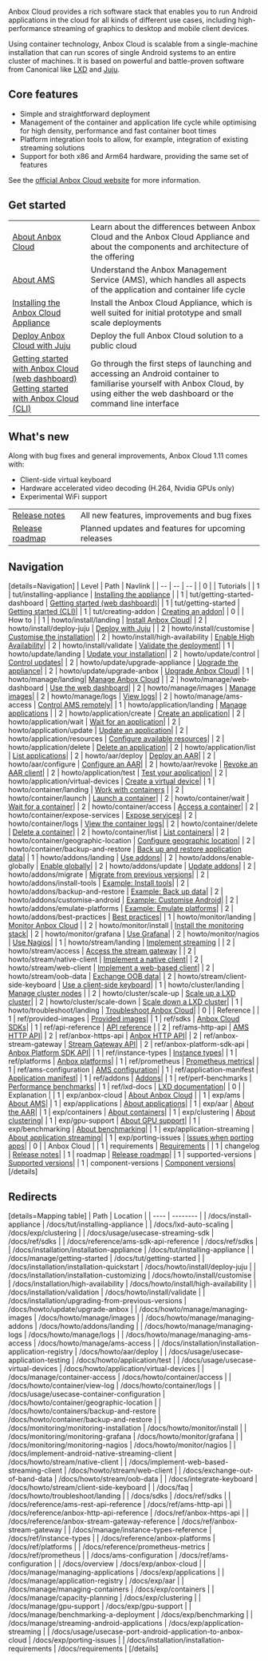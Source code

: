 Anbox Cloud provides a rich software stack that enables you to run Android applications in the cloud for all kinds of different use cases, including high-performance streaming of graphics to desktop and mobile client devices.

Using container technology, Anbox Cloud is scalable from a single-machine installation that can run scores of single Android systems to an entire cluster of machines. It is based on powerful and battle-proven software from Canonical like [LXD](https://linuxcontainers.org/) and [Juju](https://jujucharms.com/).

## Core features

* Simple and straightforward deployment
* Management of the container and application life cycle while optimising for high density, performance and fast container boot times
* Platform integration tools to allow, for example, integration of existing streaming solutions
* Support for both x86 and Arm64 hardware, providing the same set of features

See the [official Anbox Cloud website](https://anbox-cloud.io/) for more information.

## Get started

|  |  |
|--|--|
| [About Anbox Cloud](https://discourse.ubuntu.com/t/anbox-cloud-overview/17802) | Learn about the differences between Anbox Cloud and the Anbox Cloud Appliance and about the components and architecture of the offering |
| [About AMS](https://discourse.ubuntu.com/t/about-ams/24321) | Understand the Anbox Management Service (AMS), which handles all aspects of the application and container life cycle |
| [Installing the Anbox Cloud Appliance](https://discourse.ubuntu.com/t/install-appliance/22681) | Install the Anbox Cloud Appliance, which is well suited for initial prototype and small scale deployments |
| [Deploy Anbox Cloud with Juju](https://discourse.ubuntu.com/t/install-with-juju/17744) | Deploy the full Anbox Cloud solution to a public cloud |
| [Getting started with Anbox Cloud (web dashboard)](https://discourse.ubuntu.com/t/getting-started-with-anbox-cloud-web-dashboard/24958)<br>[Getting started with Anbox Cloud (CLI)](https://discourse.ubuntu.com/t/getting-started/17756) | Go through the first steps of launching and accessing an Android container to familiarise yourself with Anbox Cloud, by using either the web dashboard or the command line interface |


## What's new

Along with bug fixes and general improvements, Anbox Cloud 1.11 comes with:

* Client-side virtual keyboard
* Hardware accelerated video decoding (H.264, Nvidia GPUs only)
* Experimental WiFi support

|  |  |
|--|--|
| [Release notes](https://discourse.ubuntu.com/t/release-notes/17842) | All new features, improvements and bug fixes |
| [Release roadmap](https://discourse.ubuntu.com/t/release-roadmap/19359) | Planned updates and features for upcoming releases |

## Navigation

[details=Navigation]
| Level | Path | Navlink |
| -- | -- | -- |
| 0 | | Tutorials |
| 1 | tut/installing-appliance | [Installing the appliance](https://discourse.ubuntu.com/t/install-appliance/22681) |
| 1 | tut/getting-started-dashboard | [Getting started (web dashboard)](https://discourse.ubuntu.com/t/getting-started-with-anbox-cloud-web-dashboard/24958)|
| 1 | tut/getting-started | [Getting started (CLI)](https://discourse.ubuntu.com/t/getting-started/17756)|
| 1 | tut/creating-addon | [Creating an addon](tbd)|
| 0 | | How to |
| 1 | howto/install/landing | [Install Anbox Cloud](https://discourse.ubuntu.com/t/install-anbox-cloud/24336)|
| 2 | howto/install/deploy-juju | [Deploy with Juju](https://discourse.ubuntu.com/t/install-with-juju/17744) |
| 2 | howto/install/customise | [Customise the installation](https://discourse.ubuntu.com/t/installation-customizing/17747)|
| 2 | howto/install/high-availability | [Enable High Availability](https://discourse.ubuntu.com/t/high-availability/17754)|
| 2 | howto/install/validate | [Validate the deployment](https://discourse.ubuntu.com/t/validation/20329)|
| 1 | howto/update/landing | [Update your installation](https://discourse.ubuntu.com/t/update-your-installation/24331)|
| 2 | howto/update/control | [Control updates](https://discourse.ubuntu.com/t/control-updates/24959)|
| 2 | howto/update/upgrade-appliance | [Upgrade the appliance](https://discourse.ubuntu.com/t/upgrade-anbox-cloud-appliance/24186)|
| 2 | howto/update/upgrade-anbox | [Upgrade Anbox Cloud](https://discourse.ubuntu.com/t/upgrading-from-previous-versions/17750)|
| 1 | howto/manage/landing| [Manage Anbox Cloud](https://discourse.ubuntu.com/t/manage-anbox-cloud/24337) |
| 2 | howto/manage/web-dashboard | [Use the web dashboard](https://discourse.ubuntu.com/t/web-dashboard/20871)|
| 2 | howto/manage/images | [Manage images](https://discourse.ubuntu.com/t/managing-images/17758)|
| 2 | howto/manage/logs | [View logs](https://discourse.ubuntu.com/t/managing-logs/17771)|
| 2 | howto/manage/ams-access | [Control AMS remotely](https://discourse.ubuntu.com/t/managing-ams-access/17774)|
| 1 | howto/application/landing | [Manage applications](https://discourse.ubuntu.com/t/manage-applications/24333) |
| 2 | howto/application/create | [Create an application](https://discourse.ubuntu.com/t/create-an-application/24198)|
| 2 | howto/application/wait | [Wait for an application](https://discourse.ubuntu.com/t/wait-for-an-application/24202)|
| 2 | howto/application/update | [Update an application](https://discourse.ubuntu.com/t/update-an-application/24201)|
| 2 | howto/application/resources | [Configure available resources](https://discourse.ubuntu.com/t/configure-available-resources/24960)|
| 2 | howto/application/delete | [Delete an application](https://discourse.ubuntu.com/t/delete-an-application/24199)|
| 2 | howto/application/list | [List applications](https://discourse.ubuntu.com/t/list-applications/24200)|
| 2 | howto/aar/deploy | [Deploy an AAR](https://discourse.ubuntu.com/t/installation-application-registry/17749)|
| 2 | howto/aar/configure | [Configure an AAR](https://discourse.ubuntu.com/t/configure-an-aar/24319)|
| 2 | howto/aar/revoke | [Revoke an AAR client](https://discourse.ubuntu.com/t/revoke-an-aar-client/24320)|
| 2 | howto/application/test | [Test your application](https://discourse.ubuntu.com/t/usecase-application-testing/17775)|
| 2 | howto/application/virtual-devices | [Create a virtual device](https://discourse.ubuntu.com/t/virtual-devices/19069)|
| 1 | howto/container/landing | [Work with containers](https://discourse.ubuntu.com/t/work-with-containers/24335) |
| 2 | howto/container/launch | [Launch a container](https://discourse.ubuntu.com/t/launch-a-container/24327)|
| 2 | howto/container/wait | [Wait for a container](https://discourse.ubuntu.com/t/wait-for-a-container/24330)|
| 2 | howto/container/access | [Access a container](https://discourse.ubuntu.com/t/container-access/17772)|
| 2 | howto/container/expose-services | [Expose services](https://discourse.ubuntu.com/t/expose-services-on-a-container/24326)|
| 2 | howto/container/logs | [View the container logs](https://discourse.ubuntu.com/t/view-the-container-logs/24329)|
| 2 | howto/container/delete | [Delete a container](https://discourse.ubuntu.com/t/delete-a-container/24325)|
| 2 | howto/container/list | [List containers](https://discourse.ubuntu.com/t/list-containers/24328)|
| 2 | howto/container/geographic-location | [Configure geographic location](https://discourse.ubuntu.com/t/usecase-container-configuration/17782)|
| 2 | howto/container/backup-and-restore | [Back up and restore application data](https://discourse.ubuntu.com/t/back-up-and-restore-application-data/24183)|
| 1 | howto/addons/landing | [Use addons](https://discourse.ubuntu.com/t/managing-addons/17759)|
| 2 | howto/addons/enable-globally | [Enable globally](tbd)|
| 2 | howto/addons/update | [Update addons](tbd)|
| 2 | howto/addons/migrate | [Migrate from previous versions](tbd)|
| 2 | howto/addons/install-tools | [Example: Install tools](tbd)|
| 2 | howto/addons/backup-and-restore | [Example: Back up data](tbd)|
| 2 | howto/addons/customise-android | [Example: Customise Android](tbd)|
| 2 | howto/addons/emulate-platforms | [Example: Emulate platforms](tbd)|
| 2 | howto/addons/best-practices | [Best practices](tbd)|
| 1 | howto/monitor/landing | [Monitor Anbox Cloud](https://discourse.ubuntu.com/t/monitor-anbox-cloud/24338) |
| 2 | howto/monitor/install | [Install the monitoring stack](https://discourse.ubuntu.com/t/monitoring-installation/17786)|
| 2 | howto/monitor/grafana | [Use Grafana](https://discourse.ubuntu.com/t/monitoring-grafana/17787)|
| 2 | howto/monitor/nagios | [Use Nagios](https://discourse.ubuntu.com/t/monitoring-nagios/17788)|
| 1 | howto/stream/landing | [Implement streaming](https://discourse.ubuntu.com/t/implement-streaming/24332) |
| 2 | howto/stream/access | [Access the stream gateway](https://discourse.ubuntu.com/t/managing-stream-gateway-access/17784) |
| 2 | howto/stream/native-client | [Implement a native client](https://discourse.ubuntu.com/t/implement-android-native-streaming-client/21833)|
| 2 | howto/stream/web-client | [Implement a web-based client](https://discourse.ubuntu.com/t/implement-web-based-streaming-client/21835)|
| 2 | howto/stream/oob-data | [Exchange OOB data](https://discourse.ubuntu.com/t/exchange-out-of-band-data/21834)|
| 2 | howto/stream/client-side-keyboard | [Use a client-side keyboard](https://discourse.ubuntu.com/t/integrate-a-client-side-virtual-keyboard/23643)|
| 1 | howto/cluster/landing | [Manage cluster nodes](https://discourse.ubuntu.com/t/manage-cluster-nodes/24334) |
| 2 | howto/cluster/scale-up | [Scale up a LXD cluster](https://discourse.ubuntu.com/t/scale-up-a-lxd-cluster/24322)|
| 2 | howto/cluster/scale-down | [Scale down a LXD cluster](https://discourse.ubuntu.com/t/scale-down-a-lxd-cluster/24323)|
| 1 | howto/troubleshoot/landing | [Troubleshoot Anbox Cloud](https://discourse.ubuntu.com/t/anbox-cloud-faq/17837)|
| 0 | | Reference |
| 1 | ref/provided-images | [Provided images](https://discourse.ubuntu.com/t/provided-images/24185)|
| 1 | ref/sdks | [Anbox Cloud SDKs](https://discourse.ubuntu.com/t/anbox-cloud-sdks/17844)|
| 1 | ref/api-reference | [API reference](https://discourse.ubuntu.com/t/api-reference/24339) |
| 2 | ref/ams-http-api | [AMS HTTP API](https://discourse.ubuntu.com/t/ams-rest-api-reference/17801)|
| 2 | ref/anbox-https-api | [Anbox HTTP API](https://discourse.ubuntu.com/t/anbox-http-api-reference/17819)|
| 2 | ref/anbox-stream-gateway | [Stream Gateway API](https://anbox-cloud.github.io/1.10/anbox-stream-gateway/index.html)|
| 2 | ref/anbox-platform-sdk-api | [Anbox Platform SDK API](https://anbox-cloud.github.io/1.10/anbox-platform-sdk/index.html)|
| 1 | ref/instance-types | [Instance types](https://discourse.ubuntu.com/t/instance-types-reference/17764)|
| 1 | ref/platforms | [Anbox platforms](https://discourse.ubuntu.com/t/anbox-platforms/18733)|
| 1 | ref/prometheus | [Prometheus metrics](https://discourse.ubuntu.com/t/prometheus-metrics/19521)|
| 1 | ref/ams-configuration | [AMS configuration](https://discourse.ubuntu.com/t/ams-configuration/20872)|
| 1 | ref/application-manifest | [Application manifest](https://discourse.ubuntu.com/t/application-manifest/24197)|
| 1 | ref/addons | [Addons](tbd)|
| 1 | ref/perf-benchmarks | [Performance benchmarks](https://discourse.ubuntu.com/t/performance-benchmarks/24709)|
| 1 | ref/lxd-docs | [LXD documentation](https://linuxcontainers.org/lxd/docs/master/index)|
| 0 | | Explanation |
| 1 | exp/anbox-cloud | [About Anbox Cloud](https://discourse.ubuntu.com/t/anbox-cloud-overview/17802) |
| 1 | exp/ams | [About AMS](https://discourse.ubuntu.com/t/about-ams/24321)|
| 1 | exp/applications | [About applications](https://discourse.ubuntu.com/t/managing-applications/17760)|
| 1 | exp/aar | [About the AAR](https://discourse.ubuntu.com/t/application-registry/17761)|
| 1 | exp/containers | [About containers](https://discourse.ubuntu.com/t/managing-containers/17763)|
| 1 | exp/clustering | [About clustering](https://discourse.ubuntu.com/t/capacity-planning/17765)|
| 1 | exp/gpu-support | [About GPU support](https://discourse.ubuntu.com/t/gpu-support/17768)|
| 1 | exp/benchmarking | [About benchmarking](https://discourse.ubuntu.com/t/benchmarking-a-deployment/17770)|
| 1 | exp/application-streaming | [About application streaming](https://discourse.ubuntu.com/t/streaming-android-applications/17769)|
| 1 | exp/porting-issues | [Issues when porting apps](https://discourse.ubuntu.com/t/usecase-port-android-application-to-anbox-cloud/17776)|
| 0 | | Anbox Cloud |
| 1 | requirements | [Requirements](https://discourse.ubuntu.com/t/installation-requirements/17734) |
| 1 | changelog | [Release notes](https://discourse.ubuntu.com/t/release-notes/17842)|
| 1 | roadmap | [Release roadmap](https://discourse.ubuntu.com/t/release-roadmap/19359)|
| 1 | supported-versions | [Supported versions](https://discourse.ubuntu.com/t/supported-versions/21046)|
| 1 | component-versions | [Component versions](https://discourse.ubuntu.com/t/component-versions/21413)|
[/details]

## Redirects

[details=Mapping table]
| Path | Location |
| ---- | -------- |
| /docs/install-appliance | /docs/tut/installing-appliance |
| /docs/lxd-auto-scaling | /docs/exp/clustering |
| /docs/usage/usecase-streaming-sdk | /docs/ref/sdks |
| /docs/reference/ams-sdk-api-reference | /docs/ref/sdks |
| /docs/installation/installation-appliance | /docs/tut/installing-appliance |
| /docs/manage/getting-started | /docs/tut/getting-started |
| /docs/installation/installation-quickstart | /docs/howto/install/deploy-juju |
| /docs/installation/installation-customizing | /docs/howto/install/customise |
| /docs/installation/high-availability | /docs/howto/install/high-availability |
| /docs/installation/validation | /docs/howto/install/validate |
| /docs/installation/upgrading-from-previous-versions | /docs/howto/update/upgrade-anbox |
| /docs/howto/manage/managing-images | /docs/howto/manage/images |
| /docs/howto/manage/managing-addons | /docs/howto/addons/landing |
| /docs/howto/manage/managing-logs | /docs/howto/manage/logs |
| /docs/howto/manage/managing-ams-access | /docs/howto/manage/ams-access |
| /docs/installation/installation-application-registry | /docs/howto/aar/deploy |
| /docs/usage/usecase-application-testing | /docs/howto/application/test |
| /docs/usage/usecase-virtual-devices | /docs/howto/application/virtual-devices |
| /docs/manage/container-access | /docs/howto/container/access |
| /docs/howto/container/view-log | /docs/howto/container/logs |
| /docs/usage/usecase-container-configuration | /docs/howto/container/geographic-location |
| /docs/howto/containers/backup-and-restore | /docs/howto/container/backup-and-restore |
| /docs/monitoring/monitoring-installation | /docs/howto/monitor/install |
| /docs/monitoring/monitoring-grafana | /docs/howto/monitor/grafana |
| /docs/monitoring/monitoring-nagios | /docs/howto/monitor/nagios |
| /docs/implement-android-native-streaming-client | /docs/howto/stream/native-client |
| /docs/implement-web-based-streaming-client | /docs/howto/stream/web-client |
| /docs/exchange-out-of-band-data | /docs/howto/stream/oob-data |
| /docs/integrate-keyboard | /docs/howto/stream/client-side-keyboard |
| /docs/faq | /docs/howto/troubleshoot/landing |
| /docs/sdks | /docs/ref/sdks |
| /docs/reference/ams-rest-api-reference | /docs/ref/ams-http-api |
| /docs/reference/anbox-http-api-reference | /docs/ref/anbox-https-api |
| /docs/reference/anbox-stream-gateway-reference | /docs/ref/anbox-stream-gateway |
| /docs/manage/instance-types-reference | /docs/ref/instance-types |
| /docs/reference/anbox-platforms | /docs/ref/platforms |
| /docs/reference/prometheus-metrics | /docs/ref/prometheus |
| /docs/ams-configuration | /docs/ref/ams-configuration |
| /docs/overview | /docs/exp/anbox-cloud |
| /docs/manage/managing-applications | /docs/exp/applications |
| /docs/manage/application-registry | /docs/exp/aar |
| /docs/manage/managing-containers | /docs/exp/containers |
| /docs/manage/capacity-planning | /docs/exp/clustering |
| /docs/manage/gpu-support | /docs/exp/gpu-support |
| /docs/manage/benchmarking-a-deployment | /docs/exp/benchmarking |
| /docs/manage/streaming-android-applications | /docs/exp/application-streaming |
| /docs/usage/usecase-port-android-application-to-anbox-cloud | /docs/exp/porting-issues |
| /docs/installation/installation-requirements | /docs/requirements |
[/details]

